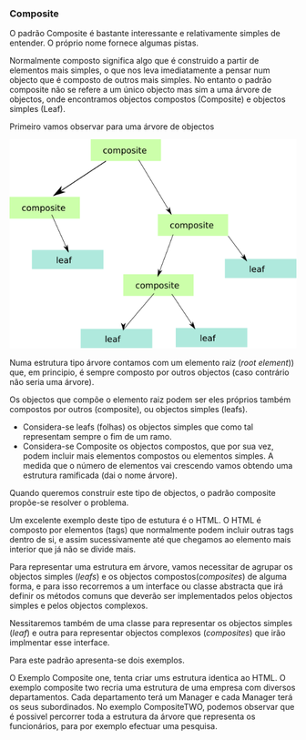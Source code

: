 ### Composite

O padrão Composite é bastante interessante e relativamente simples de entender. O próprio nome fornece algumas pistas.

Normalmente composto significa algo que é construido a partir de elementos mais simples, o que nos leva imediatamente a pensar num objecto que é
composto de outros mais simples. No entanto o padrão composite não se refere a um único objecto mas sim a uma árvore de objectos, onde encontramos
objectos compostos (Composite) e objectos simples (Leaf).

Primeiro vamos observar para uma árvore de objectos

![ObjectTree](Composite.png)

Numa estrutura tipo árvore contamos com um elemento raiz (*root element*)) que, em principio, é sempre
composto por outros objectos (caso contrário não seria uma árvore).

Os objectos que compõe o elemento raiz podem ser eles próprios também compostos por outros (composite), ou objectos simples (leafs).

* Considera-se leafs (folhas) os objectos simples que como tal representam sempre o fim de um ramo.
* Considera-se Composite os objectos compostos, que por sua vez, podem incluir mais elementos compostos ou elementos simples.
A medida que o número de elementos vai crescendo vamos obtendo uma estrutura ramificada (dai o nome árvore).

Quando queremos construir este tipo de objectos, o padrão composite propõe-se resolver o problema.

Um excelente exemplo deste tipo de estutura é o HTML. O HTML é composto por elementos (tags) que normalmente podem incluir outras
tags dentro de si, e assim sucessivamente até que chegamos ao elemento mais interior que já não se divide mais.

Para representar uma estrutura em árvore, vamos necessitar de agrupar os objectos simples (*leafs*) e os objectos compostos(*composites*) de alguma forma,
e para isso recorremos a um interface ou classe abstracta que irá definir os métodos comuns que deverão ser implementados pelos
objectos simples e pelos objectos complexos.

Nessitaremos também de uma classe para representar os objectos simples (*leaf*) e outra para representar objectos complexos (*composites*) que irão implmentar
esse interface.

Para este padrão apresenta-se dois exemplos.

O Exemplo Composite one, tenta criar ums estrutura identica ao HTML. O exemplo composite two recria uma estrutura de uma empresa com
diversos departamentos. Cada departamento terá um Manager e cada Manager terá os seus subordinados.
No exemplo CompositeTWO, podemos observar que é possivel percorrer toda a estrutura da árvore que representa os funcionários, para
por exemplo efectuar uma pesquisa.


